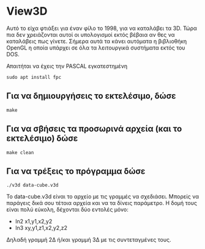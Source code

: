 # View3D

Αυτό το είχα φτιάξει για έναν φίλο το 1998, για να καταλάβει τα 3D.
Τώρα πια δεν χρειάζονται αυτοί οι υπολογισμοί εκτός βέβαια αν θες να καταλάβεις πως γίνετε.
Σήμερα αυτά τα κάνει αυτόματα η βιβλιοθήκη OpenGL η οποία υπάρχει σε όλα τα λειτουργικά συστήματα εκτός του DOS.

Απαιτήται να έχεις την PASCAL εγκατεστημένη

```
sudo apt install fpc
```

## Για να δημιουργήσεις το εκτελέσιμο, δώσε

```
make
```

## Για να σβήσεις τα προσωρινά αρχεία (και το εκτελέσιμο) δώσε

```
make clean
```

## Για να τρέξεις το πρόγραμμα δώσε

```
./v3d data-cube.v3d
```

Το data-cube.v3d είναι το αρχείο με τις γραμμές να σχεδιάσει.
Μπορείς να παράγεις δικά σου τέτοια αρχεία και να τα δίνεις παράμετρο.
Η δομή τους είναι πολύ εύκολη, δέχονται δύο εντολές μόνο:

* ln2 x1,y1,x2,y2
* ln3 xy,y1,z1,x2,y2,z2

Δηλαδή γραμμή 2Δ ή/και γραμμή 3Δ με τις συντεταγμένες τους.

